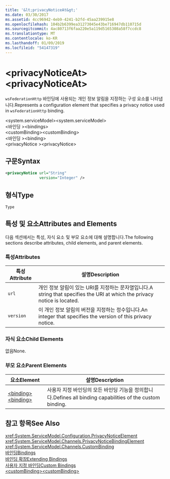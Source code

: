 ```yaml
---
title: '&lt;privacyNoticeAt&gt;'
ms.date: 03/30/2017
ms.assetid: 4cc96942-4eb9-4241-b2fd-45aa239915e8
ms.openlocfilehash: 104b2b6399ea31273045e43be716947db110715d
ms.sourcegitcommit: 4ac80713f6faa220e5a119d5165308a58f7ccdc8
ms.translationtype: MT
ms.contentlocale: ko-KR
ms.lasthandoff: 01/09/2019
ms.locfileid: "54147319"
---
```

# <a name="ltprivacynoticeatgt"></a><span data-ttu-id="50c8f-102">&lt;privacyNoticeAt&gt;</span><span class="sxs-lookup"><span data-stu-id="50c8f-102">&lt;privacyNoticeAt&gt;</span></span>
<span data-ttu-id="50c8f-103">`wsFederationHttp` 바인딩에 사용되는 개인 정보 알림을 지정하는 구성 요소를 나타냅니다.</span><span class="sxs-lookup"><span data-stu-id="50c8f-103">Represents a configuration element that specifies a privacy notice used in `wsFederationHttp` binding.</span></span>  
  
 <span data-ttu-id="50c8f-104">\<system.serviceModel></span><span class="sxs-lookup"><span data-stu-id="50c8f-104">\<system.serviceModel></span></span>  
<span data-ttu-id="50c8f-105">\<바인딩 ></span><span class="sxs-lookup"><span data-stu-id="50c8f-105">\<bindings></span></span>  
<span data-ttu-id="50c8f-106">\<customBinding></span><span class="sxs-lookup"><span data-stu-id="50c8f-106">\<customBinding></span></span>  
<span data-ttu-id="50c8f-107">\<바인딩 ></span><span class="sxs-lookup"><span data-stu-id="50c8f-107">\<binding></span></span>  
<span data-ttu-id="50c8f-108">\<privacyNotice ></span><span class="sxs-lookup"><span data-stu-id="50c8f-108">\<privacyNotice></span></span>  
  
## <a name="syntax"></a><span data-ttu-id="50c8f-109">구문</span><span class="sxs-lookup"><span data-stu-id="50c8f-109">Syntax</span></span>  
  
```xml  
<privacyNotice url="String"
               version="Integer" />
```  
  
## <a name="type"></a><span data-ttu-id="50c8f-110">형식</span><span class="sxs-lookup"><span data-stu-id="50c8f-110">Type</span></span>  
 `Type`  
  
## <a name="attributes-and-elements"></a><span data-ttu-id="50c8f-111">특성 및 요소</span><span class="sxs-lookup"><span data-stu-id="50c8f-111">Attributes and Elements</span></span>  
 <span data-ttu-id="50c8f-112">다음 섹션에서는 특성, 자식 요소 및 부모 요소에 대해 설명합니다.</span><span class="sxs-lookup"><span data-stu-id="50c8f-112">The following sections describe attributes, child elements, and parent elements.</span></span>  
  
### <a name="attributes"></a><span data-ttu-id="50c8f-113">특성</span><span class="sxs-lookup"><span data-stu-id="50c8f-113">Attributes</span></span>  
  
|<span data-ttu-id="50c8f-114">특성</span><span class="sxs-lookup"><span data-stu-id="50c8f-114">Attribute</span></span>|<span data-ttu-id="50c8f-115">설명</span><span class="sxs-lookup"><span data-stu-id="50c8f-115">Description</span></span>|  
|---------------|-----------------|  
|`url`|<span data-ttu-id="50c8f-116">개인 정보 알림이 있는 URI를 지정하는 문자열입니다.</span><span class="sxs-lookup"><span data-stu-id="50c8f-116">A string that specifies the URI at which the privacy notice is located.</span></span>|  
|`version`|<span data-ttu-id="50c8f-117">이 개인 정보 알림의 버전을 지정하는 정수입니다.</span><span class="sxs-lookup"><span data-stu-id="50c8f-117">An integer that specifies the version of this privacy notice.</span></span>|  
  
### <a name="child-elements"></a><span data-ttu-id="50c8f-118">자식 요소</span><span class="sxs-lookup"><span data-stu-id="50c8f-118">Child Elements</span></span>  
 <span data-ttu-id="50c8f-119">없음</span><span class="sxs-lookup"><span data-stu-id="50c8f-119">None.</span></span>  
  
### <a name="parent-elements"></a><span data-ttu-id="50c8f-120">부모 요소</span><span class="sxs-lookup"><span data-stu-id="50c8f-120">Parent Elements</span></span>  
  
|<span data-ttu-id="50c8f-121">요소</span><span class="sxs-lookup"><span data-stu-id="50c8f-121">Element</span></span>|<span data-ttu-id="50c8f-122">설명</span><span class="sxs-lookup"><span data-stu-id="50c8f-122">Description</span></span>|  
|-------------|-----------------|  
|[<span data-ttu-id="50c8f-123">\<binding></span><span class="sxs-lookup"><span data-stu-id="50c8f-123">\<binding></span></span>](../../../../../docs/framework/misc/binding.md)|<span data-ttu-id="50c8f-124">사용자 지정 바인딩의 모든 바인딩 기능을 정의합니다.</span><span class="sxs-lookup"><span data-stu-id="50c8f-124">Defines all binding capabilities of the custom binding.</span></span>|  
  
## <a name="see-also"></a><span data-ttu-id="50c8f-125">참고 항목</span><span class="sxs-lookup"><span data-stu-id="50c8f-125">See Also</span></span>  
 <xref:System.ServiceModel.Configuration.PrivacyNoticeElement>  
 <xref:System.ServiceModel.Channels.PrivacyNoticeBindingElement>  
 <xref:System.ServiceModel.Channels.CustomBinding>  
 [<span data-ttu-id="50c8f-126">바인딩</span><span class="sxs-lookup"><span data-stu-id="50c8f-126">Bindings</span></span>](../../../../../docs/framework/wcf/bindings.md)  
 [<span data-ttu-id="50c8f-127">바인딩 확장</span><span class="sxs-lookup"><span data-stu-id="50c8f-127">Extending Bindings</span></span>](../../../../../docs/framework/wcf/extending/extending-bindings.md)  
 [<span data-ttu-id="50c8f-128">사용자 지정 바인딩</span><span class="sxs-lookup"><span data-stu-id="50c8f-128">Custom Bindings</span></span>](../../../../../docs/framework/wcf/extending/custom-bindings.md)  
 [<span data-ttu-id="50c8f-129">\<customBinding></span><span class="sxs-lookup"><span data-stu-id="50c8f-129">\<customBinding></span></span>](../../../../../docs/framework/configure-apps/file-schema/wcf/custombinding.md)
